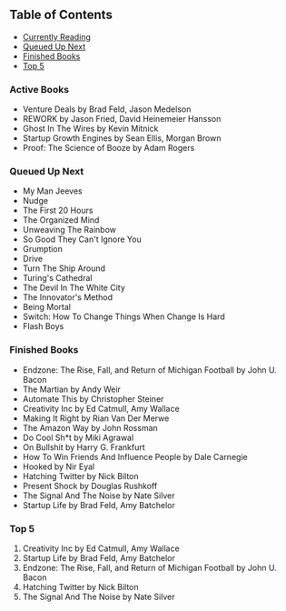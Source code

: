 ## Table of Contents

- [Currently Reading](#currently-reading)
- [Queued Up Next](#queued-up-next)
- [Finished Books](#finished-books)
- [Top 5](#top-5)

### Active Books

- Venture Deals by Brad Feld, Jason Medelson
- REWORK by Jason Fried, David Heinemeier Hansson
- Ghost In The Wires by Kevin Mitnick
- Startup Growth Engines by Sean Ellis, Morgan Brown
- Proof: The Science of Booze by Adam Rogers

### Queued Up Next

- My Man Jeeves
- Nudge 
- The First 20 Hours
- The Organized Mind
- Unweaving The Rainbow
- So Good They Can't Ignore You
- Grumption
- Drive
- Turn The Ship Around 
- Turing's Cathedral
- The Devil In The White City
- The Innovator's Method
- Being Mortal
- Switch: How To Change Things When Change Is Hard
- Flash Boys

### Finished Books

- Endzone: The Rise, Fall, and Return of Michigan Football by John U. Bacon
- The Martian by Andy Weir
- Automate This by Christopher Steiner
- Creativity Inc by Ed Catmull, Amy Wallace
- Making It Right by Rian Van Der Merwe
- The Amazon Way by John Rossman
- Do Cool Sh*t by Miki Agrawal
- On Bullshit by Harry G. Frankfurt
- How To Win Friends And Influence People by Dale Carnegie
- Hooked by Nir Eyal
- Hatching Twitter by Nick Bilton
- Present Shock by Douglas Rushkoff
- The Signal And The Noise by Nate Silver
- Startup Life by Brad Feld, Amy Batchelor

### Top 5

1. Creativity Inc by Ed Catmull, Amy Wallace
2. Startup Life by Brad Feld, Amy Batchelor
3. Endzone: The Rise, Fall, and Return of Michigan Football by John U. Bacon
4. Hatching Twitter by Nick Bilton
5. The Signal And The Noise by Nate Silver
